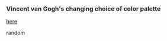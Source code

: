 ### Vincent van Gogh's changing choice of color palette

[here](https://yueying-teng.github.io/van_gogh_choice_of_color_through_his_self_portraits/)

random
